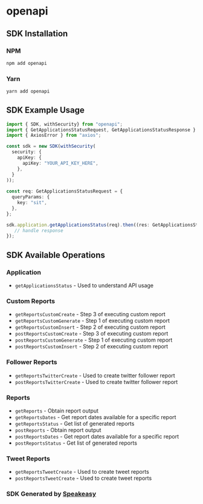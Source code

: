 # openapi

<!-- Start SDK Installation -->
## SDK Installation

### NPM

```bash
npm add openapi
```

### Yarn

```bash
yarn add openapi
```
<!-- End SDK Installation -->

## SDK Example Usage
<!-- Start SDK Example Usage -->
```typescript
import { SDK, withSecurity} from "openapi";
import { GetApplicationsStatusRequest, GetApplicationsStatusResponse } from "openapi/src/sdk/models/operations";
import { AxiosError } from "axios";

const sdk = new SDK(withSecurity(
  security: {
    apiKey: {
      apiKey: "YOUR_API_KEY_HERE",
    },
  }
));
    
const req: GetApplicationsStatusRequest = {
  queryParams: {
    key: "sit",
  },
};

sdk.application.getApplicationsStatus(req).then((res: GetApplicationsStatusResponse | AxiosError) => {
   // handle response
});
```
<!-- End SDK Example Usage -->

<!-- Start SDK Available Operations -->
## SDK Available Operations

### Application

* `getApplicationsStatus` - Used to understand API usage

### Custom Reports

* `getReportsCustomCreate` - Step 3 of executing custom report
* `getReportsCustomGenerate` - Step 1 of executing custom report
* `getReportsCustomInsert` - Step 2 of executing custom report
* `postReportsCustomCreate` - Step 3 of executing custom report
* `postReportsCustomGenerate` - Step 1 of executing custom report
* `postReportsCustomInsert` - Step 2 of executing custom report

### Follower Reports

* `getReportsTwitterCreate` - Used to create twitter follower report
* `postReportsTwitterCreate` - Used to create twitter follower report

### Reports

* `getReports` - Obtain report output
* `getReportsDates` - Get report dates available for a specific report
* `getReportsStatus` - Get list of generated reports
* `postReports` - Obtain report output
* `postReportsDates` - Get report dates available for a specific report
* `postReportsStatus` - Get list of generated reports

### Tweet Reports

* `getReportsTweetCreate` - Used to create tweet reports
* `postReportsTweetCreate` - Used to create tweet reports

<!-- End SDK Available Operations -->

### SDK Generated by [Speakeasy](https://docs.speakeasyapi.dev/docs/using-speakeasy/client-sdks)
